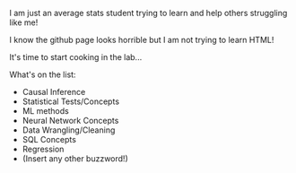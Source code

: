 I am just an average stats student trying to learn and help others struggling like me!

I know the github page looks horrible but I am not trying to learn HTML!

It's time to start cooking in the lab... 

What's on the list:
  - Causal Inference
  - Statistical Tests/Concepts
  - ML methods
  - Neural Network Concepts
  - Data Wrangling/Cleaning
  - SQL Concepts
  - Regression
  - (Insert any other buzzword!)
